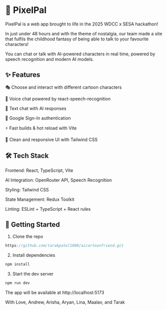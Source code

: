 # 🎨 PixelPal

PixelPal is a web app brought to life in the 2025 WDCC x SESA hackathon! 

In just under 48 hours and with the theme of nostalgia, our team made a site that fulfils the childhood fantasy of being able to talk to your favourite characters! 

You can chat or talk with AI-powered characters in real time, powered by speech recognition and modern AI models.

## ✨ Features

🎭 Choose and interact with different cartoon characters

🎤 Voice chat powered by react-speech-recognition

💬 Text chat with AI responses

🔐 Google Sign-In authentication

⚡ Fast builds & hot reload with Vite

🎨 Clean and responsive UI with Tailwind CSS

## 🛠️ Tech Stack

Frontend: React, TypeScript, Vite

AI Integration: OpenRouter API, Speech Recognition

Styling: Tailwind CSS

State Management: Redux Toolkit

Linting: ESLint + TypeScript + React rules

## 🚀 Getting Started
1. Clone the repo
```js
https://github.com/tarakpatel1000/aicartoonfriend.git
```

2. Install dependencies
```js
npm install
```

3. Start the dev server
```js
npm run dev
```


The app will be available at http://localhost:5173

With Love,
Andrew, Arisha, Aryan, Lina, Maalav, and Tarak
